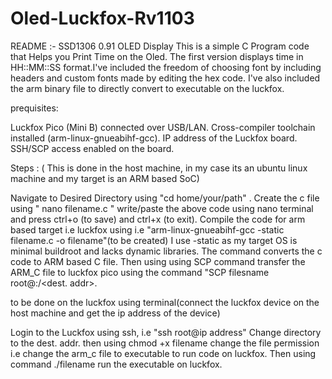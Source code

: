 # Oled-Luckfox-Rv1103
README :- SSD1306 0.91 OLED Display This is a simple C Program code that Helps you Print Time on the Oled. The first version displays time in HH::MM::SS format.I've included the freedom of choosing font by including headers and custom fonts made by editing the hex code. I've also included the arm binary file to directly convert to executable on the luckfox.

prequisites:

Luckfox Pico (Mini B) connected over USB/LAN.
Cross-compiler toolchain installed (arm-linux-gnueabihf-gcc).
IP address of the Luckfox board.
SSH/SCP access enabled on the board.

Steps : ( This is done in the host machine, in my case its an ubuntu linux machine and my target is an ARM based SoC)

Navigate to Desired Directory using "cd home/your/path" .
Create the c file using " nano filename.c " write/paste the above code using nano terminal and press ctrl+o (to save) and ctrl+x (to exit).
Compile the code for arm based target i.e luckfox using i.e "arm-linux-gnueabihf-gcc -static filename.c -o filename"(to be created) I use -static as my target OS is minimal buildroot and lacks dynamic libraries. The command converts the c code to ARM based C file.
Then using using SCP command transfer the ARM_C file to luckfox pico using the command "SCP filesname root@:/<dest. addr>.

to be done on the luckfox using terminal(connect the luckfox device on the host machine and get the ip address of the device)

Login to the Luckfox using ssh, i.e "ssh root@ip address"
Change directory to the dest. addr. then using chmod +x filename change the file permission i.e change the arm_c file to executable to run code on luckfox.
Then using command ./filename run the executable on luckfox.
